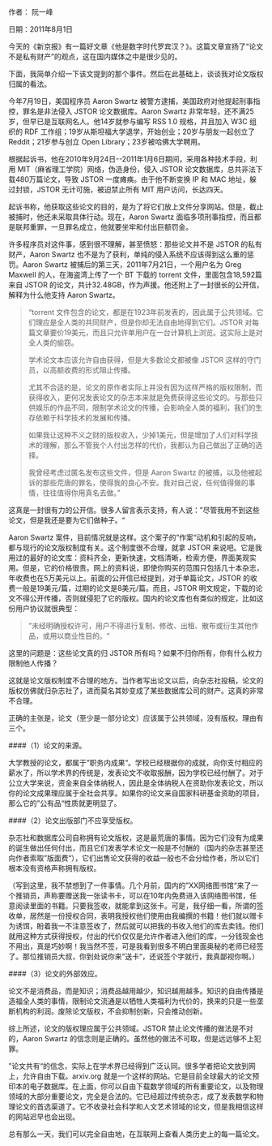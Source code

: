 作者： 阮一峰

日期：2011年8月1日

今天的《新京报》有一篇好文章《他是数字时代罗宾汉？》。这篇文章宣扬了“论文不是私有财产”的观点，这在国内媒体之中是很少见的。

下面，我简单介绍一下该文提到的那个事件。然后在此基础上，谈谈我对论文版权归属的看法。

今年7月19日，美国程序员 Aaron Swartz 被警方逮捕，美国政府对他提起刑事指控，罪名是非法侵入 JSTOR 论文数据库。Aaron Swartz 非常年轻，还不满25岁，但早已是互联网名人。他14岁就参与编写 RSS 1.0 规格，并且加入 W3C 组织的 RDF 工作组；19岁从斯坦福大学退学，开始创业；20岁与朋友一起创立了 Reddit；21岁参与创立 Open Library；23岁被哈佛大学聘用。

根据起诉书，他在2010年9月24日--2011年1月6日期间，采用各种技术手段，利用 MIT（麻省理工学院）网络，伪造身份，侵入 JSTOR 论文数据库，总共非法下载480万篇论文，导致 JSTOR 一度瘫痪。由于他不断变换 IP 和 MAC 地址，躲过封锁，JSTOR 无计可施，被迫禁止所有 MIT 用户访问，长达四天。

起诉书称，他获取这些论文的目的，是为了将它们放上文件分享网站。但是，截止被捕时，他还未采取具体行动。现在，Aaron Swartz 面临多项刑事指控，而且都是联邦重罪，一旦罪名成立，他就要坐牢和付出巨额罚金。

许多程序员对这件事，感到很不理解，甚至愤怒：那些论文并不是 JSTOR 的私有财产，Aaron Swartz 也不是为了获利，单纯的侵入系统不应该得到这么重的惩罚。Aaron Swartz 被捕后的第三天，2011年7月21日，一个用户名为 Greg Maxwell 的人，在海盗湾上传了一个 BT 下载的 torrent 文件，里面包含18,592篇来自 JSTOR 的论文，共计32.48GB，作为声援。他还附上了一封很长的公开信，解释为什么他支持 Aaron Swartz。

>“torrent 文件包含的论文，都是在1923年前发表的，因此属于公共领域。它们理应是全人类的共同财产，但是你却无法自由地得到它们。JSTOR 对每篇文章要价19美元，而且只允许单用户在一台计算机上浏览。这实际上是对全人类的偷窃。
>
>学术论文本应该允许自由获得，但是大多数论文都被像 JSTOR 这样的守门员，以高额收费的形式阻止传播。
>
>尤其不合适的是，论文的原作者实际上并没有因为这样严格的版权限制，而获得收入，更何况发表论文的杂志本来就是免费获得这些论文的。与那些只供娱乐的作品不同，限制学术论文的传播，会影响全人类的福利，我们的生存依赖于科学技术的发展和传播。
>
>如果我让这种不义之财的版权收入，少掉1美元，但是增加了人们对科学技术的理解，那么不管我个人付出怎样的代价，我都认为自己做出了正确的选择。
>
>我曾经考虑过匿名发布这些文件，但是 Aaron Swartz 的被捕，以及他被起诉的那些荒唐的罪名，使得我的良心不安。我对自己说，任何值得做的事情，往往值得你用真名去做。”

这真是一封很有力的公开信。很多人留言表示支持，有人说：”尽管我用不到这些论文，但是我还是要为它们做种子。“

Aaron Swartz 案件，目前情况就是这样。这个案子的”作案“动机和引起的反响，都与现行的论文版权制度有关。这个制度很不合理，就拿 JSTOR 来说吧。它是我用过的最好的论文库：资料齐全，更新快速，文档清晰，检索方便，界面美观实用。但是，它的价格很贵。网上的资料说，即使你购买的范围只包括几十本杂志，年收费也在5万美元以上。前面的公开信已经提到，对于单篇论文，JSTOR 的收费一般是19美元/篇，过期的论文是8美元/篇。而且，JSTOR 明文规定，下载的论文不得公开传播，否则就侵犯了它的版权。国内的论文库也有类似的规定，比如这份用户协议就很典型：

>”未经明确授权许可，用户不得进行复制、修改、出租、散布或衍生其他作品，或用以商业性目的。“

这里的问题是：这些论文真的归 JSTOR 所有吗？如果不归你所有，你有什么权力限制他人传播？

这就是论文版权制度不合理的地方。当作者写出论文以后，向杂志社投稿，论文的版权仿佛就归杂志社了，进而莫名其妙变成了某些数据库公司的财产。这真的非常不合理。

正确的主张是，论文（至少是一部分论文）应该属于公共领域，没有版权。理由有三个。

####（1）论文的来源。

大学教授的论文，都属于”职务内成果“。学校已经根据你的成就，向你支付相应的薪水了，所以学术界的传统是，发表论文不收取报酬，因为学校已经付酬了。对于公立大学来说，资金来自全体纳税人，因此是全体纳税人在资助你发表论文，所以你的论文成果理应属于全社会共享。如果你的论文来自国家科研基金资助的项目，那么它的”公有品“性质就更明显了。

####（2）论文出版部门不应享受版权。

杂志社和数据库公司自称拥有论文版权，这是最荒唐的事情。因为它们没有为成果的诞生做出任何付出，而且它们发表学术论文一般是不付酬的（国内的杂志甚至还向作者索取”版面费“），它们出售论文获得的收益一般也不会分给作者，所以它们根本没有资格声称拥有版权。

（写到这里，我不禁想到了一件事情。几个月前，国内的”XX网络图书馆“来了一个推销员，声称要赠送我一张读书卡，可以在10年内免费进入该网络图书馆，任意阅读里面的书籍。只要我签收，就能拿到这张卡。可是，我仔细一看，所谓的签收单，居然是一份授权合同，表明我授权他们使用由我编撰的书籍！他们就以赠卡为诱饵，盼着我一不注意签收了，然后就可以把我的书收入他们的库去卖钱。他们就用这种方式获得授权，付出的代价仅仅是允许作者进入他们的库，一分钱现金也不用出，真是巧妙啊！我当然不签，可是我看到很多不明白里面奥秘的老师已经签了。那位推销员大叔，你到处说你来”送卡“，还说签个字就行，我真鄙视你啊。）

####（3）论文的外部效应。

论文不是消费品，而是知识；消费品越用越少，知识越用越多。知识的自由传播是造福全人类的事情，限制论文流通是以牺牲人类福利为代价的，换来的只是一些垄断机构的利润。废除论文版权，不会抑制创新，只会推动创新。

综上所述，论文的版权理应属于公共领域。JSTOR 禁止论文传播的做法是不对的，Aaron Swartz 的信念则是正确的。虽然他的做法不可取，但是远远够不上犯罪。

”论文共有“的信念，实际上在学术界已经得到广泛认同。很多学者把论文放到网上，允许自由下载。arxiv.org 就是一个这样的网站。它是目前全球最大的论文预印本的电子数据库。在上面，你可以自由下载数学领域的所有重要论文，以及物理领域的大部分重要论文，完全是合法的。它已经超过传统杂志，成了发表数学和物理论文的首选渠道了。它不收录社会科学和人文艺术领域的论文，但是我相信这样的网站迟早也会出现。

总有那么一天，我们可以完全自由地，在互联网上查看人类历史上的每一篇论文。